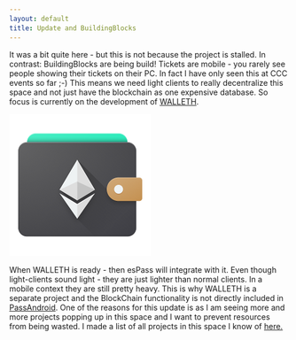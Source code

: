 ```yaml
---
layout: default
title: Update and BuildingBlocks
---
```

It was a bit quite here - but this is not because the project is stalled.
In contrast: BuildingBlocks are being build!
Tickets are mobile - you rarely see people showing their tickets on their PC. In fact I have only seen this at CCC events so far ;-)
This means we need light clients to really decentralize this space and not just have the blockchain as one expensive database. So focus is currently on the development of <a href="http://walleth.org">WALLETH</a>.

<a href="http://walleth.org"><img src="/assets/img/walleth_icon.png"/></a>

When WALLETH is ready - then esPass will integrate with it. Even though light-clients sound light - they are just lighter than normal clients. In a mobile context they are still pretty heavy. This is why WALLETH is a separate project and the BlockChain functionality is not directly included in <a href="http://github.com/ligi/PassAndroid">PassAndroid</a>.
One of the reasons for this update is as I am seeing more and more projects popping up in this space and I want to prevent resources from being wasted. I made a list of all projects in this space I know of <a href="/links">here.</a>
